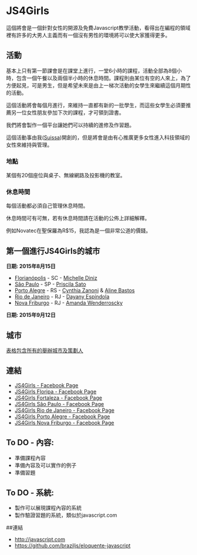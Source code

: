 
# JS4Girls
這個將會是一個針對女性的開源及免費Javascript教學活動，看得出在編程的領域裡有許多的大男人主義而有一個沒有男性的環境將可以使大家獲得更多。

## 活動

基本上只有第一節課會是在課堂上進行，一堂6小時的課程，活動全部為8個小時，包含一個午餐以及兩個半小時的休息時間。課程則由某位有空的人來上，為了方便起見，可是男生，但是希望未來是由上一梯次活動的女學生來繼續這個月期性的活動。

這個活動將會每個月進行，來維持一直都有新的一批學生，而這些女學生必須要推薦另一位女性朋友參加下次的課程，才可領到證書。

我們將會製作一個平台讓她們可以持續的進修及作習題。

這個活動事由我([Suissa](https://fb.com/suissa))開創的，但是將會是由有心推廣更多女性進入科技領域的女性來維持與管理。

### 地點
某個有20個座位與桌子、無線網路及投影機的教室。

### 休息時間
每個活動都必須自己管理休息時間。

休息時間可有可無，若有休息時間請在活動的公佈上詳細解釋。

例如Novatec在聖保羅為R$15，我認為是一個非常公道的價錢。

## 第一個進行JS4Girls的城市

**日期: 2015年8月15日**

- [Florianópolis](https://www.facebook.com/JS4GirlsFloripa) - SC - [Michelle Diniz](https://github.com/MichelleDiniz)
- [São Paulo](https://www.facebook.com/JS4GirlsSampa) - SP - [Priscila Sato](https://github.com/mayogax)
- [Porto Alegre](https://www.facebook.com/js4girlsportoalegre) - RS - [Cynthia Zanoni](https://github.com/cyz) & [Aline Bastos](https://github.com/alinebastos)
- [Rio de Janeiro](https://www.facebook.com/JS4GirlsRio) - RJ - [Dayany Espíndola](https://github.com/dayanyrec)
- [Nova Friburgo](https://www.facebook.com/JS4GirlsNovaFriburgo) - RJ - [Amanda Wenderroscky]()

**日期: 2015年9月12日**

## 城市


[表格包含所有的舉辦城市及策劃人](https://docs.google.com/spreadsheets/d/1WXHcy_hZi766Se7GVjC18XjM7DrE4PFlZ3T5Ls3c4tY/edit?usp=sharing)

## 連結

- [JS4Girls - Facebook Page](https://www.facebook.com/js4girls)
- [JS4Girls Floripa - Facebook Page](https://www.facebook.com/JS4GirlsFloripa)
- [JS4Girls Fortaleza - Facebook Page](https://www.facebook.com/JS4GirlsFortaleza)
- [JS4Girls São Paulo - Facebook Page](https://www.facebook.com/JS4GirlsSampa)
- [JS4Girls Rio de Janeiro - Facebook Page](https://www.facebook.com/JS4GirlsRio)
- [JS4Girls Porto Alegre - Facebook Page](https://www.facebook.com/js4girlsportoalegre)
- [JS4Girls Nova Friburgo - Facebook Page](https://www.facebook.com/JS4GirlsNovaFriburgo)

## To DO - 內容:

- 準備課程內容
- 準備內容及可以實作的例子
- 準備習題

## To DO - 系統:

- 製作可以展現課程內容的系統
- 製作驗證習題的系統，類似於javascript.com

##連結

- http://javascript.com
- https://github.com/braziljs/eloquente-javascript
